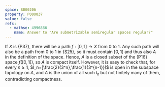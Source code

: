 ```yaml
---
space: S000206
property: P000037
value: false
refs:
  - mathse: 4996886
    name: Answer to "Are submetrizable semiregular spaces regular?"
---
```


If $X$ is {P37}, there will be a path $f:[0,1]\to X$ from $0$ to $1$. Any such path will also be a path from
$0$ to $1$ in {S25}, so it must contain $[0,1]$ and thus also $A$ in the definition of the space.
Hence, $A$ is a closed subset of the {P16} space $f([0,1])$, so $A$ is compact itself. However, it is easy to check
that, for every $n\ge 1$, $I_n=[\frac{2}{3^n},\frac{1}{3^{n-1}}]$ is open in the subspace topology on $A$, and $A$ is the
union of all such $I_n$ but not finitely many of them, contradicting compactness.
